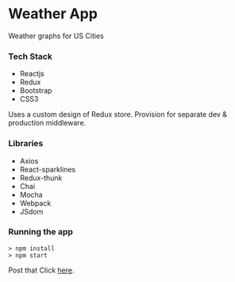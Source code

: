 # Weather App

Weather graphs for US Cities

### Tech Stack

- Reactjs
- Redux
- Bootstrap
- CSS3

Uses a custom design of Redux store.
Provision for separate dev & production middleware.

### Libraries

- Axios
- React-sparklines
- Redux-thunk
- Chai
- Mocha
- Webpack
- JSdom

### Running the app

```
> npm install
> npm start
```

Post that Click [here](http://localhost:8080/).
